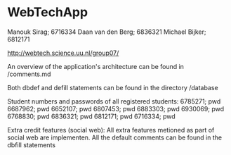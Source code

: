 # WebTechApp

Manouk Sirag; 6716334
Daan van den Berg; 6836321
Michael Bijker; 6812171

http://webtech.science.uu.nl/group07/

An overview of the application's architecture can be found in /comments.md

Both dbdef and defill statements can be found in the directory /database

Student numbers and passwords of all registered students:
6785271; pwd
6687962; pwd
6652107; pwd
6807453; pwd
6883303; pwd
6930069; pwd
6768830; pwd
6836321; pwd
6812171; pwd
6716334; pwd

Extra credit features (social web): All extra features metioned as part of social web are implementen.
    All the default comments can be found in the dbfill statements








